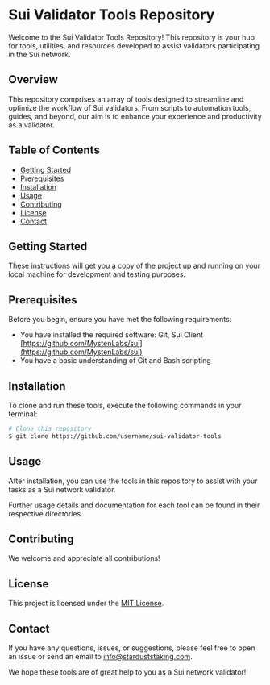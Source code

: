 # Sui Validator Tools Repository

Welcome to the Sui Validator Tools Repository! This repository is your hub for tools, utilities, and resources developed to assist validators participating in the Sui network. 

## Overview 

This repository comprises an array of tools designed to streamline and optimize the workflow of Sui validators. From scripts to automation tools, guides, and beyond, our aim is to enhance your experience and productivity as a validator.

## Table of Contents

- [Getting Started](#getting-started)
- [Prerequisites](#prerequisites)
- [Installation](#installation)
- [Usage](#usage)
- [Contributing](#contributing)
- [License](#license)
- [Contact](#contact)

## Getting Started

These instructions will get you a copy of the project up and running on your local machine for development and testing purposes.

## Prerequisites

Before you begin, ensure you have met the following requirements:

- You have installed the required software: Git, Sui Client [https://github.com/MystenLabs/sui](https://github.com/MystenLabs/sui)
- You have a basic understanding of Git and Bash scripting

## Installation

To clone and run these tools, execute the following commands in your terminal:

```bash
# Clone this repository
$ git clone https://github.com/username/sui-validator-tools
```

## Usage

After installation, you can use the tools in this repository to assist with your tasks as a Sui network validator. 

Further usage details and documentation for each tool can be found in their respective directories.

## Contributing

We welcome and appreciate all contributions! 

## License

This project is licensed under the [MIT License](LICENSE).

## Contact

If you have any questions, issues, or suggestions, please feel free to open an issue or send an email to [info@starduststaking.com](mailto:info@starduststaking.com).

We hope these tools are of great help to you as a Sui network validator!
